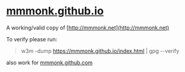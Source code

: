 [mmmonk.github.io](https://mmmonk.github.io)
=================

A working/valid copy of [http://mmmonk.net](http://mmmonk.net)

To verify please run:
> w3m -dump https://mmmonk.github.io/index.html | gpg --verify

also work for [mmmonk.github.com](https://mmmonk.github.com)
